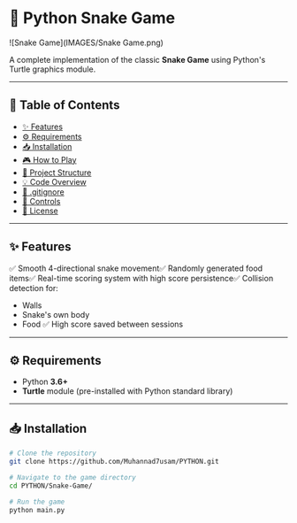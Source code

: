 
# 🐍 Python Snake Game

![Snake Game](IMAGES/Snake Game.png)

A complete implementation of the classic **Snake Game** using Python's Turtle graphics module.

---

## 📑 Table of Contents

- [✨ Features](#-features)
- [⚙️ Requirements](#-requirements)
- [📥 Installation](#-installation)
- [🎮 How to Play](#-how-to-play)
- [📁 Project Structure](#-project-structure)
- [💡 Code Overview](#-code-overview)
- [🚫 .gitignore](#-gitignore)
- [🎯 Controls](#-controls)
- [📝 License](#-license)

---

## ✨ Features

✅ Smooth 4-directional snake movement✅ Randomly generated food items✅ Real-time scoring system with high score persistence✅ Collision detection for:

- Walls
- Snake's own body
- Food
  ✅ High score saved between sessions

---

## ⚙️ Requirements

- Python **3.6+**
- **Turtle** module (pre-installed with Python standard library)

---

## 📥 Installation

```bash
# Clone the repository
git clone https://github.com/Muhannad7usam/PYTHON.git

# Navigate to the game directory
cd PYTHON/Snake-Game/

# Run the game
python main.py
```
